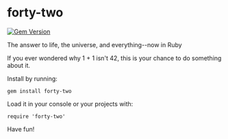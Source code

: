 # forty-two

[![Gem Version](https://badge.fury.io/rb/forty-two.svg)](http://badge.fury.io/rb/forty-two)

The answer to life, the universe, and everything--now in Ruby

If you ever wondered why 1 + 1 isn't 42, this is your chance to do something about it.

Install by running:

```
gem install forty-two
```

Load it in your console or your projects with:

```
require 'forty-two'
```

Have fun!
